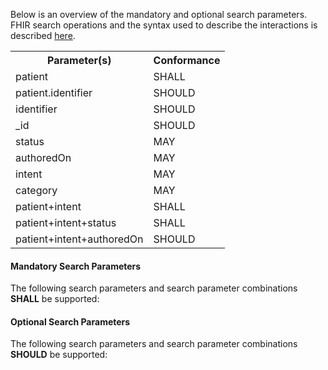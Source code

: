 Below is an overview of the mandatory and optional search parameters. FHIR search operations and the syntax used to describe the interactions is described <a href="http://hl7.org/fhir/R4/search.html">here</a>.

<table class="list">
<tbody>
  <tr>
    <th>Parameter(s)</th>
    <th>Conformance</th>
  </tr>
  <tr>
        <td>patient</td>
        <td>SHALL</td>
  </tr>
  <tr>
        <td>patient.identifier</td>
        <td>SHOULD</td>
  </tr>
  <tr>
        <td>identifier</td>
        <td>SHOULD</td>
  </tr>
  <tr>
        <td>_id</td>
        <td>SHOULD</td>
  </tr>
  <tr>
        <td>status</td>
        <td>MAY</td>
  </tr>
  <tr>
        <td>authoredOn</td>
        <td>MAY</td>
  </tr>
  <tr>
        <td>intent</td>
        <td>MAY</td>
  </tr>
  <tr>
        <td>category</td>
        <td>MAY</td>
  </tr>
  <tr>
        <td>patient+intent</td>
        <td>SHALL</td>
  </tr>
  <tr>
        <td>patient+intent+status</td>
        <td>SHALL</td>
  </tr>
  <tr>
        <td>patient+intent+authoredOn</td>
        <td>SHOULD</td>
  </tr>
 </tbody>
</table>


#### Mandatory Search Parameters

The following search parameters and search parameter combinations **SHALL** be supported:

#### Optional Search Parameters

The following search parameters and search parameter combinations **SHOULD** be supported:
